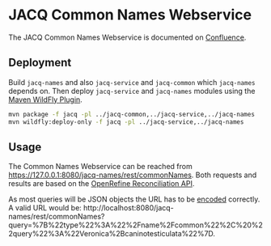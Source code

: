 # JACQ Common Names Webservice

The JACQ Common Names Webservice is documented on [Confluence](https://development.senegate.at/confluence/display/JACQ/Common+Names+Webservice).

## Deployment

Build `jacq-names` and also `jacq-service` and `jacq-common` which `jacq-names` depends on. Then deploy `jacq-service` and `jacq-names` modules using the [Maven WildFly Plugin](https://docs.jboss.org/wildfly/plugins/maven/latest/index.html).

```sh
mvn package -f jacq -pl ../jacq-common,../jacq-service,../jacq-names
mvn wildfly:deploy-only -f jacq -pl ../jacq-service,../jacq-names
```

## Usage

The Common Names Webservice can be reached from https://127.0.0.1:8080/jacq-names/rest/commonNames. Both requests and results are based on the [OpenRefine Reconciliation API](https://github.com/OpenRefine/OpenRefine/wiki/Reconciliation-Service-API).

As most queries will be JSON objects the URL has to be [encoded](https://en.wikipedia.org/wiki/Percent-encoding) correctly. A valid URL would be: http://localhost:8080/jacq-names/rest/commonNames?query=%7B%22type%22%3A%22%2Fname%2Fcommon%22%2C%20%22query%22%3A%22Veronica%2Bcaninotesticulata%22%7D.
